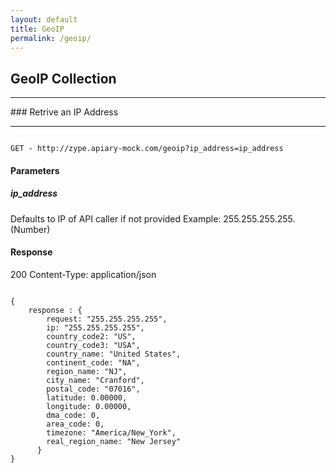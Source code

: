 ```yaml
---
layout: default
title: GeoIP
permalink: /geoip/
---
```


## GeoIP Collection
<hr>
### Retrive an IP Address
<hr>

<pre><code>
GET - http://zype.apiary-mock.com/geoip?ip_address=ip_address
</code></pre>

#### Parameters

##### ip_address
Defaults to IP of API caller if not provided Example: 255.255.255.255. (Number)

#### Response
200
Content-Type: application/json
<pre><code>
{
    response : {
        request: "255.255.255.255",
        ip: "255.255.255.255",
        country_code2: "US",
        country_code3: "USA",
        country_name: "United States",
        continent_code: "NA",
        region_name: "NJ",
        city_name: "Cranford",
        postal_code: "07016",
        latitude: 0.00000,
        longitude: 0.00000,
        dma_code: 0,
        area_code: 0,
        timezone: "America/New_York",
        real_region_name: "New Jersey"
      }
}
</code></pre>
